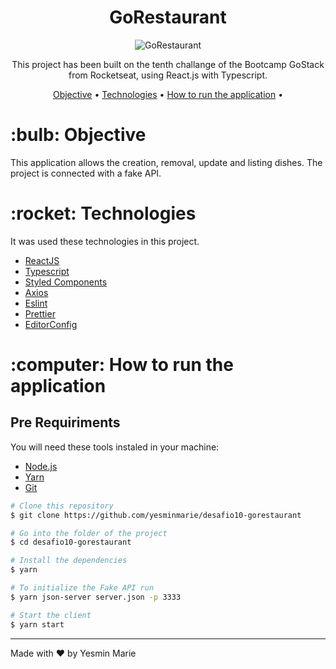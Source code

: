 <h1 align="center">GoRestaurant</h1>
<p align="center">
<img src="screenshot/GoRestaurant.gif" alt="GoRestaurant"/>
</p>

<p align="center">This project has been built on the tenth challange of the Bootcamp GoStack from Rocketseat, using React.js with Typescript.</p>

<p align="center">
 <a href="#objective">Objective</a> •
 <a href="#technologies">Technologies</a> •
 <a href="#how-to-run">How to run the application</a> •
</p>

<h1 id="objective">:bulb: Objective</h1>
</p>This application allows the creation, removal, update and listing dishes. The project is connected with a fake API.</p>

<h1 id="technologies">:rocket: Technologies</h1>

<p>It was used these technologies in this project.</p>

- [ReactJS](https://reactjs.org/ "ReactJS")
- [Typescript](https://www.typescriptlang.org/ "Typescript")
- [Styled Components](https://styled-components.com/ "Styled Components")
- [Axios](https://github.com/axios/axios "Axios")
- [Eslint](https://eslint.org/ "Eslint")
- [Prettier](https://prettier.io/ "Prettier")
- [EditorConfig](https://editorconfig.org/ "EditorConfig")

<h1 id="how-to-run">:computer: How to run the application</h1>

<h2>Pre Requiriments</h2>

<p>You will need these tools instaled in your machine:</p>

- [Node.js](https://nodejs.org/en/ "Node.js")
- [Yarn](https://yarnpkg.com/ "Yarn")
- [Git](https://git-scm.com/ "Git")

```bash
# Clone this repository
$ git clone https://github.com/yesminmarie/desafio10-gorestaurant

# Go into the folder of the project
$ cd desafio10-gorestaurant

# Install the dependencies
$ yarn

# To initialize the Fake API run
$ yarn json-server server.json -p 3333

# Start the client
$ yarn start

```
<hr>

Made with :heart: by Yesmin Marie

